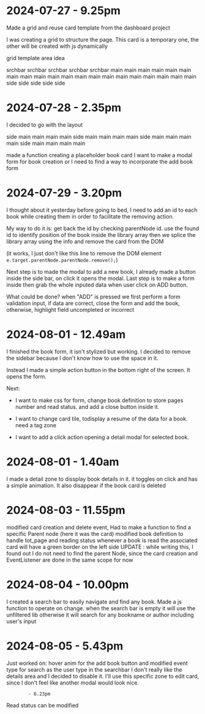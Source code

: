 # 2024-07-27 - 9.25pm

Made a grid and reuse card template from the dashboard project

I was creating a grid to structure the page. This card is a temporary one, the other will be created with js dynamically

grid template area idea

srchbar srchbar srchbar srchbar srchbar
main    main    main    main    main
main    main    main    main    main
main    main    main    main    main
main    main    main    main    main
side    side    side    side    side 


# 2024-07-28 - 2.35pm

I decided to go with the layout 

side main main main main
side main main main main 
side main main main main
side main main main main 

made a function creating a placeholder book card
I want to make a modal form for book creation or I need to find a way to incorporate the add book form

# 2024-07-29 - 3.20pm

I thought about it yesterday before going to bed, I need to add an id to each book while creating them in order to facilitate the removing action.

My way to do it is: get back the id by checking parentNode id.
use the found id to identify position of the book inside the library array
then we splice the library array using the info and remove the card from the DOM

(it works, I just don't like this line to remove the DOM element 		`e.target.parentNode.parentNode.remove();`) 


Next step is to made the modal to add a new book, I already made a button inside the side bar, on click it opens the modal. Last step is to make a form inside then grab the whole inputed data when user click on ADD button. 

What could be done? when "ADD" is pressed we first perform a form validation input, if data are correct, close the form and add the book, otherwise, highlight field uncompleted or incorrect


# 2024-08-01 - 12.49am

I finished the book form, it isn't stylized but working. I decided to remove the sidebar because I don't know how to use the space in it.

Instead I made a simple action button in the bottom right of the screen. It opens the form.

Next: 
- I want to make css for form, change book definition to store pages number and read status. and add a close button inside it. 

- I want to change card tile, todisplay a resume of the data for a book. need a tag zone  
- I want to add a click action opening a detail modal for selected book.

# 2024-08-01 - 1.40am

I made a detail zone to dissplay book details in it. it toggles on click and has a simple animation. It also disappear if the book card is deleted

# 2024-08-03 - 11.55pm

modified card creation and delete event, Had to make a function to find a specific Parent node (here it was the card) 
modified book definition to handle tot_page and reading status
whenever a book is read the associated card will have a green border on the left side 
UPDATE : while writing this, I found out I do not need to find the parent Node, since the card creation and EventListener are done in the same scope for now

# 2024-08-04 - 10.00pm

I created a search bar to easily navigate and find any book. Made a js function to operate on change. when the search bar is empty it will use the unfiltered lib otherwise it will search for any bookname or author including user's input

# 2024-08-05 - 5.43pm

Just worked on: hover anim for the add book button and modified event type for search as the user type in the searchbar
I don't really like the details area and I decided to disable it. I'll use this specific zone to edit card, since I don't feel like another modal would look nice.

            - 6.23pm
Read status can be modified 
